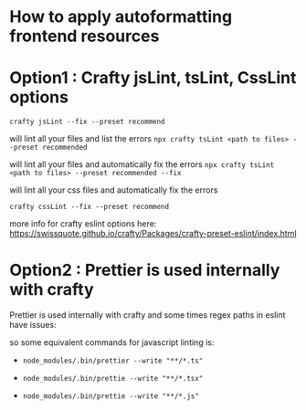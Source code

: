 

# How to apply autoformatting frontend resources


# Option1 : Crafty jsLint, tsLint, CssLint options
`crafty jsLint --fix --preset recommend `

will lint all your files and list the errors
`npx crafty tsLint <path to files> --preset recommended `

will lint all your files and automatically fix the errors
`npx crafty tsLint <path to files> --preset recommended --fix `



will lint all your css  files and automatically fix the errors


`crafty cssLint --fix --preset recommend `



more info for crafty eslint options here:  https://swissquote.github.io/crafty/Packages/crafty-preset-eslint/index.html


# Option2 :  Prettier is used internally with crafty 

Prettier is used internally with crafty and some times regex paths in eslint have issues: 

so some equivalent commands for javascript linting is: 

- `node_modules/.bin/prettier --write "**/*.ts"`

- `node_modules/.bin/prettie --write "**/*.tsx"`

- `node_modules/.bin/prettie --write "**/*.js"`
